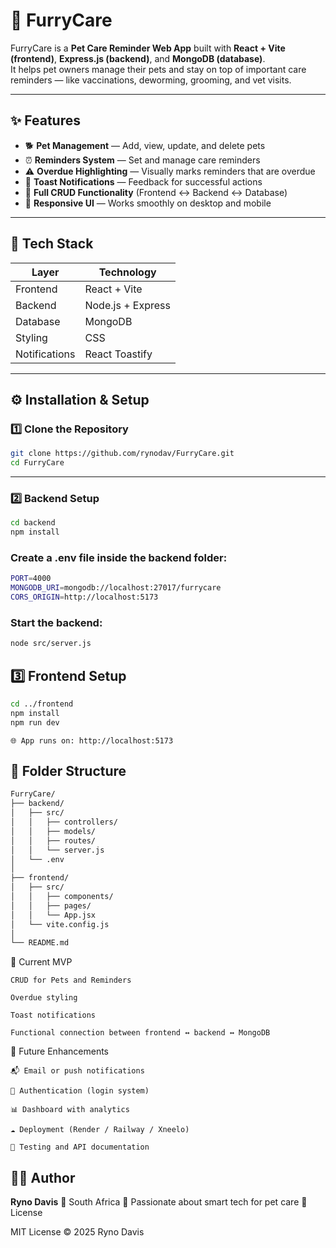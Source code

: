 # 🐾 FurryCare

FurryCare is a **Pet Care Reminder Web App** built with **React + Vite (frontend)**, **Express.js (backend)**, and **MongoDB (database)**.  
It helps pet owners manage their pets and stay on top of important care reminders — like vaccinations, deworming, grooming, and vet visits.

---

## ✨ Features
- 🐕 **Pet Management** — Add, view, update, and delete pets  
- ⏰ **Reminders System** — Set and manage care reminders  
- ⚠️ **Overdue Highlighting** — Visually marks reminders that are overdue  
- 🔔 **Toast Notifications** — Feedback for successful actions  
- 💾 **Full CRUD Functionality** (Frontend ↔ Backend ↔ Database)  
- 📱 **Responsive UI** — Works smoothly on desktop and mobile  

---

## 🧰 Tech Stack

| Layer | Technology |
|-------|-------------|
| Frontend | React + Vite |
| Backend | Node.js + Express |
| Database | MongoDB |
| Styling | CSS |
| Notifications | React Toastify |

---

## ⚙️ Installation & Setup

### 1️⃣ Clone the Repository
```bash
git clone https://github.com/rynodav/FurryCare.git
cd FurryCare
```
--- 

### 2️⃣ Backend Setup
```bash 
cd backend
npm install 
```
### Create a .env file inside the backend folder:
```bash 
PORT=4000
MONGODB_URI=mongodb://localhost:27017/furrycare
CORS_ORIGIN=http://localhost:5173
```
### Start the backend:
```bash
node src/server.js
```

## 3️⃣ Frontend Setup
```bash
cd ../frontend
npm install
npm run dev
```
    🌐 App runs on: http://localhost:5173

## 📁 Folder Structure
```bash
FurryCare/
├── backend/
│   ├── src/
│   │   ├── controllers/
│   │   ├── models/
│   │   ├── routes/
│   │   └── server.js
│   └── .env
│
├── frontend/
│   ├── src/
│   │   ├── components/
│   │   ├── pages/
│   │   └── App.jsx
│   └── vite.config.js
│
└── README.md
```
🧩 Current MVP

    CRUD for Pets and Reminders

    Overdue styling

    Toast notifications

    Functional connection between frontend ↔ backend ↔ MongoDB

🚀 Future Enhancements

    📬 Email or push notifications

    🔐 Authentication (login system)

    📊 Dashboard with analytics

    ☁️ Deployment (Render / Railway / Xneelo)

    🧪 Testing and API documentation

## 👨‍💻 Author

**Ryno Davis**
📍 South Africa
🐾 Passionate about smart tech for pet care
📄 License

MIT License © 2025 Ryno Davis